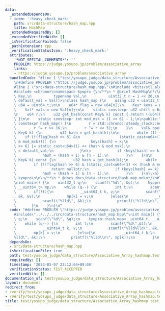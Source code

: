 ```yaml
---
data:
  _extendedDependsOn:
  - icon: ':heavy_check_mark:'
    path: src/data-structure/hash_map.hpp
    title: HashMap
  _extendedRequiredBy: []
  _extendedVerifiedWith: []
  _isVerificationFailed: false
  _pathExtension: cpp
  _verificationStatusIcon: ':heavy_check_mark:'
  attributes:
    '*NOT_SPECIAL_COMMENTS*': ''
    PROBLEM: https://judge.yosupo.jp/problem/associative_array
    links:
    - https://judge.yosupo.jp/problem/associative_array
  bundledCode: "#line 1 \"test/yosupo_judge/data_structure/Associative_Array_hashmap.test.cpp\"\
    \n#define PROBLEM \"https://judge.yosupo.jp/problem/associative_array\"\n#include<iostream>\n\
    #line 2 \"src/data-structure/hash_map.hpp\"\n#include <bits/stl_algobase.h>\n\
    #include <chrono>\nnamespace kyopro {\n/**\n * @brief HashMap\n*/\ntemplate <typename\
    \ Key,\n          typename Val,\n          uint32_t n = 1 << 20,\n          Val\
    \ default_val = Val()>\nclass hash_map {\n    using u32 = uint32_t;\n    using\
    \ u64 = uint64_t;\n\n    u64* flag = new u64[n];\n    Key* keys = new Key[n];\n\
    \    Val* vals = new Val[n];\n\n    static constexpr u32 shift = 64 - std::__lg(n);\n\
    \n    u64 r;\n    u32 get_hash(const Key& k) const { return ((u64)k * r) >> shift;\
    \ }\n\n    static constexpr int mod_msk = (1 << 6) - 1;\n\npublic:\n    explicit\
    \ constexpr hash_map() {\n        r = std::chrono::steady_clock::now().time_since_epoch().count();\n\
    \        r ^= r >> 16;\n        r ^= r << 32;\n    }\n    Val& operator[](const\
    \ Key& k) {\n        u32 hash = get_hash(k);\n\n        while (1) {\n        \
    \    if (!(flag[hash >> 6] &\n                  (static_cast<u64>(1) << (hash\
    \ & mod_msk)))) {\n                keys[hash] = k;\n                flag[hash\
    \ >> 6] |= static_cast<u64>(1) << (hash & mod_msk);\n                return vals[hash]\
    \ = default_val;\n            }\n\n            if (keys[hash] == k) return vals[hash];\n\
    \            hash = (hash + 1) & (n - 1);\n        }\n    }\n\n    Val* find(const\
    \ Key& k) const {\n        u32 hash = get_hash(k);\n        while (1) {\n    \
    \        if (!(flag[hash >> 6] & (static_cast<u64>(1) << (hash & mod_msk))))\n\
    \                return nullptr;\n            if (keys[hash] == k) return &(vals[hash]);\n\
    \            hash = (hash + 1) & (n - 1);\n        }\n    }\n};\n};  // namespace\
    \ kyopro\n\n\n/**\n * @docs docs/data-structure/hash_map.md\n*/\n#line 4 \"test/yosupo_judge/data_structure/Associative_Array_hashmap.test.cpp\"\
    \nint main() {\n    uint32_t q;\n    scanf(\"%d\", &q);\n    kyopro::hash_map<__uint64_t,\
    \ __uint64_t> mp;\n    while (q--) {\n        int t;\n        scanf(\"%d\",&t);\n\
    \        if(!t){\n            __uint64_t k, v;\n            scanf(\"%lld%lld\"\
    , &k, &v);\n            mp[k] = v;\n        }else{\n            __uint64_t k;\n\
    \            scanf(\"%lld\", &k);\n            printf(\"%lld\\n\", mp[k]);\n \
    \       }\n    }\n}\n"
  code: "#define PROBLEM \"https://judge.yosupo.jp/problem/associative_array\"\n#include<iostream>\n\
    #include\"../../../src/data-structure/hash_map.hpp\"\nint main() {\n    uint32_t\
    \ q;\n    scanf(\"%d\", &q);\n    kyopro::hash_map<__uint64_t, __uint64_t> mp;\n\
    \    while (q--) {\n        int t;\n        scanf(\"%d\",&t);\n        if(!t){\n\
    \            __uint64_t k, v;\n            scanf(\"%lld%lld\", &k, &v);\n    \
    \        mp[k] = v;\n        }else{\n            __uint64_t k;\n            scanf(\"\
    %lld\", &k);\n            printf(\"%lld\\n\", mp[k]);\n        }\n    }\n}\n"
  dependsOn:
  - src/data-structure/hash_map.hpp
  isVerificationFile: true
  path: test/yosupo_judge/data_structure/Associative_Array_hashmap.test.cpp
  requiredBy: []
  timestamp: '2023-05-07 23:12:04+09:00'
  verificationStatus: TEST_ACCEPTED
  verifiedWith: []
documentation_of: test/yosupo_judge/data_structure/Associative_Array_hashmap.test.cpp
layout: document
redirect_from:
- /verify/test/yosupo_judge/data_structure/Associative_Array_hashmap.test.cpp
- /verify/test/yosupo_judge/data_structure/Associative_Array_hashmap.test.cpp.html
title: test/yosupo_judge/data_structure/Associative_Array_hashmap.test.cpp
---
```

